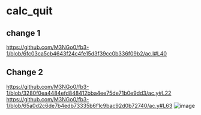 # calc_quit
## change 1
https://github.com/M3NGo0/fb3-1/blob/6fc03ca5cb4643f24c4fe15d3f39cc0b336f09b2/ac.l#L40


## Change 2
https://github.com/M3NGo0/fb3-1/blob/3280f0ea4484efd848412bba4ee75de71b0e9dd3/ac.y#L22
https://github.com/M3NGo0/fb3-1/blob/65a0d2c6de7b4edb73335b6f1c9bac92d0b72740/ac.y#L63
![image](https://github.com/M3NGo0/fb3-1/assets/138095063/307ed41e-7255-4239-8974-fb0ef5d32b12)
